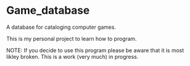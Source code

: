 # Game_database
A database for cataloging computer games.


This is my personal project to learn how to program.

NOTE: If you decide to use this program please be aware that it is most likley broken. This is a work (very much) in progress. 
